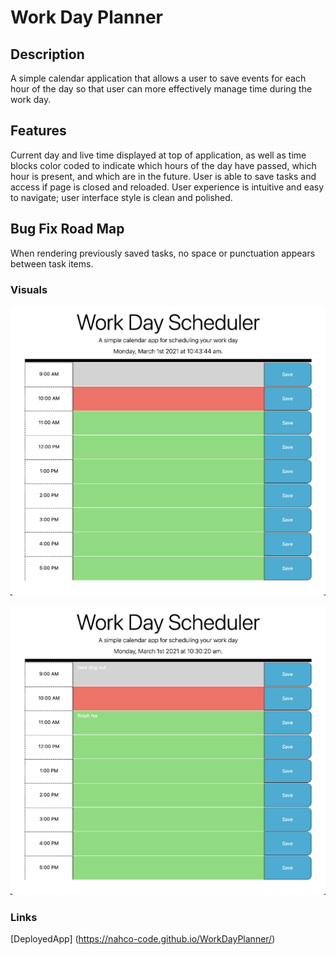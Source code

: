 # Work Day Planner

## Description

A simple calendar application that allows a user to save events for each hour of the day so that user can more effectively manage time during the work day.

## Features

Current day and live time displayed at top of application, as well as time blocks color coded to indicate which hours of the day have passed, which hour is present, and which are in the future. User is able to save tasks and access if page is closed and reloaded. User experience is intuitive and easy to navigate; user interface style is clean and polished.

## Bug Fix Road Map

When rendering previously saved tasks, no space or punctuation appears between task items.

### Visuals

![screenshot](default_pageload.png)

![screenshot](saved_items.png)

### Links

[DeployedApp] (<https://nahco-code.github.io/WorkDayPlanner/>)
